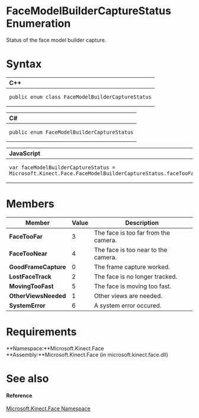 FaceModelBuilderCaptureStatus Enumeration  
=========================================  

Status of the face model builder capture. <span id="syntaxSection"></span>

Syntax  
======  

<table>
<colgroup>
<col width="100%" />
</colgroup>
<thead>
<tr class="header">
<th align="left">C++</th>
</tr>
</thead>
<tbody>
<tr class="odd">
<td align="left"><pre><code>public enum class FaceModelBuilderCaptureStatus</code></pre></td>
</tr>
</tbody>
</table>

<table>
<colgroup>
<col width="100%" />
</colgroup>
<thead>
<tr class="header">
<th align="left">C#</th>
</tr>
</thead>
<tbody>
<tr class="odd">
<td align="left"><pre><code>public enum FaceModelBuilderCaptureStatus</code></pre></td>
</tr>
</tbody>
</table>

<table>
<colgroup>
<col width="100%" />
</colgroup>
<thead>
<tr class="header">
<th align="left">JavaScript</th>
</tr>
</thead>
<tbody>
<tr class="odd">
<td align="left"><pre><code>var faceModelBuilderCaptureStatus = Microsoft.Kinect.Face.FaceModelBuilderCaptureStatus.faceTooFar;</code></pre></td>
</tr>
</tbody>
</table>

<span id="ID4EMB"></span>

Members  
=======  

| Member               | Value | Description                          |
|----------------------|-------|--------------------------------------|
| **FaceTooFar**       | 3     | The face is too far from the camera. |
| **FaceTooNear**      | 4     | The face is too near to the camera.  |
| **GoodFrameCapture** | 0     | The frame capture worked.            |
| **LostFaceTrack**    | 2     | The face is no longer tracked.       |
| **MovingTooFast**    | 5     | The face is moving too fast.         |
| **OtherViewsNeeded** | 1     | Other views are needed.              |
| **SystemError**      | 6     | A system error occured.              |

<span id="requirements"></span>

Requirements  
============  

**Namespace:**Microsoft.Kinect.Face  
**Assembly:**Microsoft.Kinect.Face (in microsoft.kinect.face.dll)  

<span id="ID4ETB"></span>

See also  
========  

<span id="ID4EVB"></span>
#### Reference  

[Microsoft.Kinect.Face Namespace](../Kinect.Face.md)  



<!--Please do not edit the data in the comment block below.-->
<!--
TOCTitle : FaceModelBuilderCaptureStatus Enumeration
RLTitle : FaceModelBuilderCaptureStatus Enumeration
KeywordK : FaceModelBuilderCaptureStatus enumeration
KeywordK : Microsoft.Kinect.Face.FaceModelBuilderCaptureStatus enumeration
HelpPriority : 2
KeywordF : Microsoft.Kinect.Face.FaceModelBuilderCaptureStatus
KeywordF : FaceModelBuilderCaptureStatus
KeywordF : Microsoft.Kinect.Face.FaceModelBuilderCaptureStatus
KeywordA : T:Microsoft.Kinect.Face.FaceModelBuilderCaptureStatus
AssetID : T:Microsoft.Kinect.Face.FaceModelBuilderCaptureStatus
Locale : en-us
CommunityContent : 1
APIType : Managed
APILocation : microsoft.kinect.face.dll
APIName : Microsoft.Kinect.Face.FaceModelBuilderCaptureStatus
TargetOS : Windows
TopicType : kbSyntax
DevLang : VB
DevLang : CSharp
DevLang : JavaScript
DevLang : C++
DocSet : K4Wv2
ProjType : K4Wv2Proj
Technology : Kinect for Windows
Product : Kinect for Windows SDK v2
productversion : 20
-->
